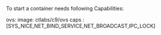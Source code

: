 To start a container needs following Capabilities:

   ovs:
      image: ctlabs/c9/ovs
      caps : [SYS_NICE,NET_BIND_SERVICE,NET_BROADCAST,IPC_LOCK]
